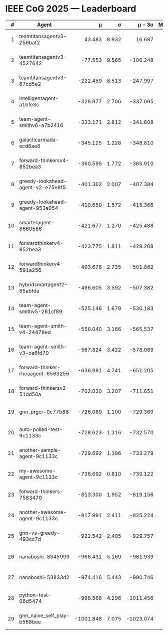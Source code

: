 # IEEE CoG 2025 — Leaderboard

| # | Agent | μ | σ | μ − 3σ | Matches | Updated |
|---:|---|---:|---:|---:|---:|---|
| 1 | teamtitansagentv3-256baf2 | 43.483 | 8.932 | 16.687 | 20756 | 2025-08-24 23:40 |
| 2 | teamtitansagentv3-4527642 | -77.553 | 9.565 | -106.248 | 20250 | 2025-08-24 23:40 |
| 3 | teamtitansagentv3-87cd5e2 | -222.459 | 8.513 | -247.997 | 21206 | 2025-08-24 23:40 |
| 4 | intelligentagent-a1bfe3c | -328.977 | 2.706 | -337.095 | 17266 | 2025-08-24 23:40 |
| 5 | team-agent-smithv6-a7b2416 | -333.171 | 2.812 | -341.608 | 20240 | 2025-08-24 23:40 |
| 6 | galacticarmada-ecd6ae8 | -345.125 | 1.228 | -348.810 | 18980 | 2025-08-24 23:40 |
| 7 | forward-thinkersv4-852bea3 | -360.595 | 1.772 | -365.910 | 16461 | 2025-08-24 23:40 |
| 8 | greedy-lookahead-agent-v2-e75e8f5 | -401.362 | 2.007 | -407.384 | 20754 | 2025-08-24 23:40 |
| 9 | greedy-lookahead-agent-953a054 | -410.650 | 1.572 | -415.366 | 18674 | 2025-08-24 23:40 |
| 10 | smarteragent-8660586 | -421.677 | 1.270 | -425.488 | 17119 | 2025-08-24 23:40 |
| 11 | forwardthinkerv4-852bea3 | -423.775 | 1.811 | -429.208 | 17084 | 2025-08-24 23:40 |
| 12 | forwardthinkerv4-591a256 | -493.678 | 2.735 | -501.882 | 16701 | 2025-08-24 23:40 |
| 13 | hybridsmartagent2-85abfda | -496.605 | 3.592 | -507.382 | 16783 | 2025-08-24 23:40 |
| 14 | team-agent-smithv5-281cf89 | -525.146 | 1.679 | -530.183 | 19680 | 2025-08-24 23:40 |
| 15 | team-agent-smith-v4-24478ed | -556.040 | 3.166 | -565.537 | 20376 | 2025-08-24 23:40 |
| 16 | team-agent-smith-v3-ce6fd70 | -567.824 | 3.422 | -578.089 | 20836 | 2025-08-24 23:40 |
| 17 | forward-thinker-rheaagent-6563256 | -636.981 | 4.741 | -651.205 | 19178 | 2025-08-24 23:40 |
| 18 | forward-thinkersv2-51dd50a | -702.030 | 3.207 | -711.651 | 19678 | 2025-08-24 23:40 |
| 19 | gnn_prgcr-0c77b88 | -726.069 | 1.100 | -729.369 | 17880 | 2025-08-24 23:40 |
| 20 | auto-polled-test-9c1133c | -728.623 | 1.316 | -732.570 | 20920 | 2025-08-24 23:40 |
| 21 | another-sample-agent-9c1133c | -729.692 | 1.196 | -733.279 | 20440 | 2025-08-24 23:40 |
| 22 | my-awesome-agent-9c1133c | -736.692 | 0.810 | -739.122 | 20440 | 2025-08-24 23:40 |
| 23 | forward-thinkers-7583470 | -813.300 | 1.952 | -819.156 | 18540 | 2025-08-24 23:40 |
| 24 | another-awesome-agent-9c1133c | -817.991 | 2.411 | -825.224 | 21600 | 2025-08-24 23:40 |
| 25 | gnn-vs-greedy-493cc7d | -922.542 | 2.405 | -929.757 | 15740 | 2025-08-24 23:40 |
| 26 | nanaboshi-8345999 | -966.431 | 5.169 | -981.939 | 16490 | 2025-08-24 23:40 |
| 27 | nanaboshi-53833d2 | -974.416 | 5.443 | -990.746 | 15720 | 2025-08-24 23:40 |
| 28 | python-test-06d5474 | -998.568 | 4.296 | -1011.456 | 16290 | 2025-08-24 23:40 |
| 29 | gnn_naive_self_play-b568bee | -1001.848 | 7.075 | -1023.074 | 16160 | 2025-08-24 23:40 |
